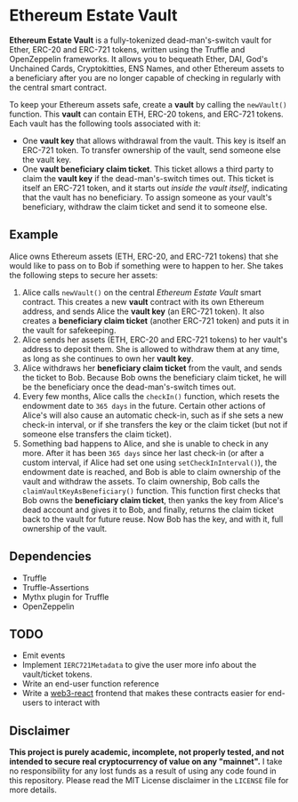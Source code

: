 # Ethereum Estate Vault

**Ethereum Estate Vault** is a fully-tokenized dead-man's-switch vault for Ether, ERC-20 and ERC-721 tokens, written using the Truffle and OpenZeppelin frameworks. It allows you to bequeath Ether, DAI, God's Unchained Cards, Cryptokitties, ENS Names, and other Ethereum assets to a beneficiary after you are no longer capable of checking in regularly with the central smart contract.

To keep your Ethereum assets safe, create a **vault** by calling the `newVault()` function. This **vault** can contain ETH, ERC-20 tokens, and ERC-721 tokens. Each vault has the following tools associated with it:

* One **vault key** that allows withdrawal from the vault. This key is itself an ERC-721 token. To transfer ownership of the vault, send someone else the vault key.
* One **vault beneficiary claim ticket**. This ticket allows a third party to claim the **vault key** if the dead-man's-switch times out. This ticket is itself an ERC-721 token, and it starts out *inside the vault itself*, indicating that the vault has no beneficiary. To assign someone as your vault's beneficiary, withdraw the claim ticket and send it to someone else.

## Example

Alice owns Ethereum assets (ETH, ERC-20, and ERC-721 tokens) that she would like to pass on to Bob if something were to happen to her. She takes the following steps to secure her assets:

1. Alice calls `newVault()` on the central *Ethereum Estate Vault* smart contract. This creates a new  **vault** contract with its own Ethereum address, and sends Alice the **vault key** (an ERC-721 token). It also creates a **beneficiary claim ticket** (another ERC-721 token) and puts it in the vault for safekeeping.
2. Alice sends her assets (ETH, ERC-20 and ERC-721 tokens) to her vault's address to deposit them. She is allowed to withdraw them at any time, as long as she continues to own her **vault key**.
3. Alice withdraws her **beneficiary claim ticket** from the vault, and sends the ticket to Bob. Because Bob owns the beneficiary claim ticket, he will be the beneficiary once the dead-man's-switch times out.
4. Every few months, Alice calls the `checkIn()` function, which resets the endowment date to `365 days` in the future. Certain other actions of Alice's will also cause an automatic check-in, such as if she sets a new check-in interval, or if she transfers the key or the claim ticket (but not if someone else transfers the claim ticket).
5. Something bad happens to Alice, and she is unable to check in any more. After it has been `365 days` since her last check-in (or after a custom interval, if Alice had set one using `setCheckInInterval()`), the endowment date is reached, and Bob is able to claim ownership of the vault and withdraw the assets. To claim ownership, Bob calls the `claimVaultKeyAsBeneficiary()` function. This function first checks that Bob owns the **beneficiary claim ticket**, then yanks the key from Alice's dead account and gives it to Bob, and finally, returns the claim ticket back to the vault for future reuse. Now Bob has the key, and with it, full ownership of the vault.

## Dependencies

* Truffle
* Truffle-Assertions
* Mythx plugin for Truffle
* OpenZeppelin

## TODO

* Emit events
* Implement `IERC721Metadata` to give the user more info about the vault/ticket tokens.
* Write an end-user function reference
* Write a [web3-react](https://github.com/NoahZinsmeister/web3-react) frontend that makes these contracts easier for end-users to interact with

## Disclaimer

**This project is purely academic, incomplete, not properly tested, and not intended to secure real cryptocurrency of value on any "mainnet".** I take no responsibility for any lost funds as a result of using any code found in this repository. Please read the MIT License disclaimer in the `LICENSE` file for more details.
